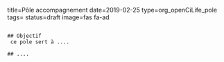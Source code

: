 title=Pôle accompagnement
date=2019-02-25
type=org_openCiLife_pole
tags=
status=draft
image=fas fa-ad
~~~~~~

## Objectif
 ce pole sert à ....

## ....